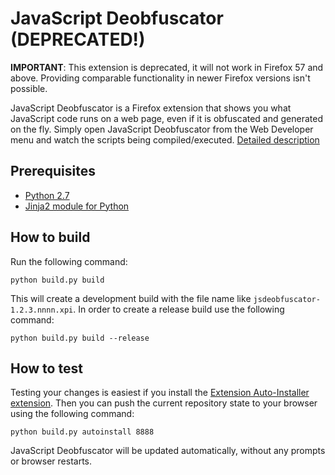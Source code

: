JavaScript Deobfuscator (DEPRECATED!)
=====================================

**IMPORTANT**: This extension is deprecated, it will not work in Firefox 57 and above. Providing comparable functionality in newer Firefox versions isn't possible.

JavaScript Deobfuscator is a Firefox extension that shows you what JavaScript code runs on a web page, even if it is obfuscated and generated on the fly. Simply open JavaScript Deobfuscator from the Web Developer menu and watch the scripts being compiled/executed. [Detailed description](https://palant.de/2009/02/13/javascript-deobfuscator)

Prerequisites
-------------
* [Python 2.7](https://www.python.org/downloads/)
* [Jinja2 module for Python](http://jinja.pocoo.org/docs/intro/#installation)

How to build
------------

Run the following command:

    python build.py build

This will create a development build with the file name like `jsdeobfuscator-1.2.3.nnnn.xpi`. In order to create a release build use the following command:

    python build.py build --release

How to test
-----------

Testing your changes is easiest if you install the [Extension Auto-Installer extension](https://addons.mozilla.org/addon/autoinstaller/). Then you can push the current repository state to your browser using the following command:

    python build.py autoinstall 8888

JavaScript Deobfuscator will be updated automatically, without any prompts or browser restarts.
